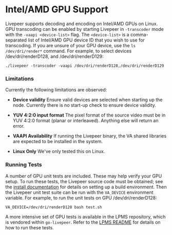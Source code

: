 # Intel/AMD GPU Support

Livepeer supports decoding and encoding on Intel/AMD GPUs on Linux. GPU
transcoding can be enabled by starting Livepeer in `-transcoder` mode with the
`-vaapi <device-list>` flag. The `<device-list>` is a comma-separated list of Intel/AMD GPU device ID that you wish to use for transcoding. If you are
unsure of your GPU device, use the `ls /dev/dri/render*` command. For example, to select
devices /dev/dri/renderD128, and /dev/dri/renderD129:

```
./livepeer -transcoder -vaapi /dev/dri/renderD128,/dev/dri/renderD129
```

### Limitations

Currently the following limitations are observed:

* **Device validity** Ensure valid devices are selected when starting up the node. Currently there is no start-up check to ensure device validity.

* **YUV 4:2:0 input format** The pixel format of the source video must be in YUV 4:2:0 format (planar or
interleaved). Anything else will return an error.

* **VAAPI Availability** If running the Livepeer binary, the VA shared libraries are expected to be installed in the system.

* **Linux Only** We've only tested this on Linux.

### Running Tests

A number of GPU unit tests are included. These may help verify your GPU setup.
To run these tests, the Livepeer source code must be obtained; see the
[install documentation](install.md) for details on setting up a build
environment. Then the Livepeer unit test suite can be run with the `VA_DEVICE`
environment variable. For example, to run the unit tests on GPU /dev/dri/renderD128:

```
VA_DEVICE=/dev/dri/renderD128 bash test.sh
```

A more intensive set of GPU tests is available in the LPMS repository, which is vendored within `go-livepeer`. Refer to the [LPMS README](https://github.com/livepeer/lpms/blob/ja/bottleneck/README.md) for details on how to run these tests.